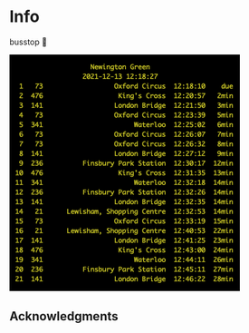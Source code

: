 # Info
busstop :busstop:

![busstop](https://raw.githubusercontent.com/soinkleined/busstop/main/images/busstop.png)

## Acknowledgments


